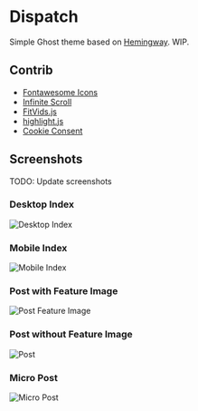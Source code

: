 # Dispatch

Simple Ghost theme based on [Hemingway](https://github.com/jbfriedrich/hemingway). WIP.

## Contrib

- [Fontawesome Icons](https://fontawesome.com/)
- [Infinite Scroll](https://infinite-scroll.com)
- [FitVids.js](http://fitvidsjs.com/)
- [highlight.js](https://highlightjs.org/)
- [Cookie Consent](https://github.com/insites/cookieconsent)

## Screenshots

TODO: Update screenshots

### Desktop Index
![Desktop Index](assets/screenshot-desktop.png)
### Mobile Index
![Mobile Index](assets/screenshot-mobile.png)
### Post with Feature Image
![Post Feature Image](assets/screenshot-post-featureimage.png)
### Post without Feature Image
![Post](assets/screenshot-post.png)
### Micro Post
![Micro Post](assets/screenshot-post-micropost.png)

